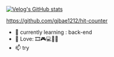 [![Velog's GitHub stats](https://velog-readme-stats.vercel.app/api/badge?name=jin2424)](https://velog.io/@rhrhkdwls24) 

https://github.com/gjbae1212/hit-counter

- 🌱 currently learning : back-end
- 💞️ Love: 🎞🎮💻🙋‍♂️
- 📫 try

